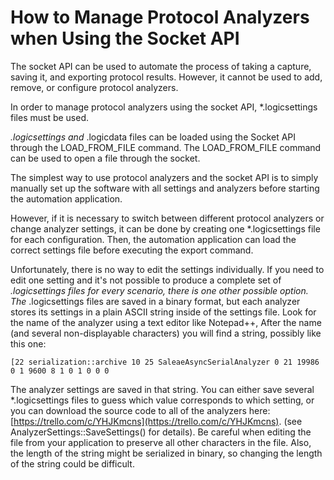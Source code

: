 # How to Manage Protocol Analyzers when Using the Socket API

The socket API can be used to automate the process of taking a capture, saving it, and exporting protocol results. However, it cannot be used to add, remove, or configure protocol analyzers.

In order to manage protocol analyzers using the socket API, \*.logicsettings files must be used.

_.logicsettings and_ .logicdata files can be loaded using the Socket API through the LOAD\_FROM\_FILE command. The LOAD\_FROM\_FILE command can be used to open a file through the socket.

The simplest way to use protocol analyzers and the socket API is to simply manually set up the software with all settings and analyzers before starting the automation application.

However, if it is necessary to switch between different protocol analyzers or change analyzer settings, it can be done by creating one \*.logicsettings file for each configuration. Then, the automation application can load the correct settings file before executing the export command.

Unfortunately, there is no way to edit the settings individually. If you need to edit one setting and it's not possible to produce a complete set of _.logicsettings files for every scenario, there is one other possible option. The_ .logicsettings files are saved in a binary format, but each analyzer stores its settings in a plain ASCII string inside of the settings file. Look for the name of the analyzer using a text editor like Notepad++, After the name \(and several non-displayable characters\) you will find a string, possibly like this one:

```text
[22 serialization::archive 10 25 SaleaeAsyncSerialAnalyzer 0 21 19986 0 1 9600 8 1 0 1 0 0 0
```

The analyzer settings are saved in that string. You can either save several \*.logicsettings files to guess which value corresponds to which setting, or you can download the source code to all of the analyzers here: [https://trello.com/c/YHJKmcns](https://trello.com/c/YHJKmcns). \(see AnalyzerSettings::SaveSettings\(\) for details\). Be careful when editing the file from your application to preserve all other characters in the file. Also, the length of the string might be serialized in binary, so changing the length of the string could be difficult.

